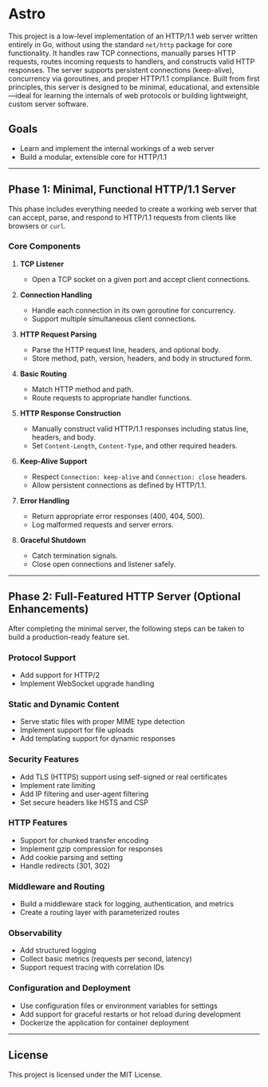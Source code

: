 # Astro

This project is a low-level implementation of an HTTP/1.1 web server written entirely in Go, without using the standard `net/http` package for core functionality. It handles raw TCP connections, manually parses HTTP requests, routes incoming requests to handlers, and constructs valid HTTP responses. The server supports persistent connections (keep-alive), concurrency via goroutines, and proper HTTP/1.1 compliance. Built from first principles, this server is designed to be minimal, educational, and extensible—ideal for learning the internals of web protocols or building lightweight, custom server software.

## Goals

- Learn and implement the internal workings of a web server
- Build a modular, extensible core for HTTP/1.1

---

## Phase 1: Minimal, Functional HTTP/1.1 Server

This phase includes everything needed to create a working web server that can accept, parse, and respond to HTTP/1.1 requests from clients like browsers or `curl`.

### Core Components

1. **TCP Listener**
   - Open a TCP socket on a given port and accept client connections.

2. **Connection Handling**
   - Handle each connection in its own goroutine for concurrency.
   - Support multiple simultaneous client connections.

3. **HTTP Request Parsing**
   - Parse the HTTP request line, headers, and optional body.
   - Store method, path, version, headers, and body in structured form.

4. **Basic Routing**
   - Match HTTP method and path.
   - Route requests to appropriate handler functions.

5. **HTTP Response Construction**
   - Manually construct valid HTTP/1.1 responses including status line, headers, and body.
   - Set `Content-Length`, `Content-Type`, and other required headers.

6. **Keep-Alive Support**
   - Respect `Connection: keep-alive` and `Connection: close` headers.
   - Allow persistent connections as defined by HTTP/1.1.

7. **Error Handling**
   - Return appropriate error responses (400, 404, 500).
   - Log malformed requests and server errors.

8. **Graceful Shutdown**
   - Catch termination signals.
   - Close open connections and listener safely.

---

## Phase 2: Full-Featured HTTP Server (Optional Enhancements)

After completing the minimal server, the following steps can be taken to build a production-ready feature set.

### Protocol Support

- Add support for HTTP/2
- Implement WebSocket upgrade handling

### Static and Dynamic Content

- Serve static files with proper MIME type detection
- Implement support for file uploads
- Add templating support for dynamic responses

### Security Features

- Add TLS (HTTPS) support using self-signed or real certificates
- Implement rate limiting
- Add IP filtering and user-agent filtering
- Set secure headers like HSTS and CSP

### HTTP Features

- Support for chunked transfer encoding
- Implement gzip compression for responses
- Add cookie parsing and setting
- Handle redirects (301, 302)

### Middleware and Routing

- Build a middleware stack for logging, authentication, and metrics
- Create a routing layer with parameterized routes

### Observability

- Add structured logging
- Collect basic metrics (requests per second, latency)
- Support request tracing with correlation IDs

### Configuration and Deployment

- Use configuration files or environment variables for settings
- Add support for graceful restarts or hot reload during development
- Dockerize the application for container deployment

---

## License

This project is licensed under the MIT License.
